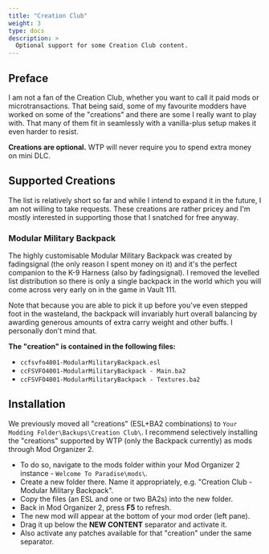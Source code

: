 ```yaml
---
title: "Creation Club"
weight: 3
type: docs
description: >
  Optional support for some Creation Club content.
---
```


## Preface

I am not a fan of the Creation Club, whether you want to call it paid mods or microtransactions. That being said, some of my favourite modders have worked on some of the "creations" and there are some I really want to play with. That many of them fit in seamlessly with a vanilla-plus setup makes it even harder to resist.

**Creations are optional.** WTP will never require you to spend extra money on mini DLC.

## Supported Creations

The list is relatively short so far and while I intend to expand it in the future, I am not willing to take requests. These creations are rather pricey and I'm mostly interested in supporting those that I snatched for free anyway.

### Modular Military Backpack

The highly customisable Modular Military Backpack was created by fadingsignal (the only reason I spent money on it) and it's the perfect companion to the K-9 Harness (also by fadingsignal). I removed the levelled list distribution so there is only a single backpack in the world which you will come across very early on in the game in Vault 111.

Note that because you are able to pick it up before you've even stepped foot in the wasteland, the backpack will invariably hurt overall balancing by awarding generous amounts of extra carry weight and other buffs. I personally don't mind that.

**The "creation" is contained in the following files:**

- `ccfsvfo4001-ModularMilitaryBackpack.esl`
- `ccFSVFO4001-ModularMilitaryBackpack - Main.ba2`
- `ccFSVFO4001-ModularMilitaryBackpack - Textures.ba2`

## Installation

We previously moved all "creations" (ESL+BA2 combinations) to `Your Modding Folder\Backups\Creation Club\`. I recommend selectively installing the "creations" supported by WTP (only the Backpack currently) as mods through Mod Organizer 2.

- To do so, navigate to the mods folder within your Mod Organizer 2 instance - `Welcome To Paradise\mods\`.
- Create a new folder there. Name it appropriately, e.g. "Creation Club - Modular Military Backpack".
- Copy the files (an ESL and one or two BA2s) into the new folder.
- Back in Mod Organizer 2, press **F5** to refresh.
- The new mod will appear at the bottom of your mod order (left pane).
- Drag it up below the **NEW CONTENT** separator and activate it.
- Also activate any patches available for that "creation" under the same separator.